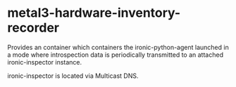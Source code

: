 # metal3-hardware-inventory-recorder
Provides an container which containers the ironic-python-agent
launched in a mode where introspection data is periodically
transmitted to an attached ironic-inspector instance.

ironic-inspector is located via Multicast DNS.

